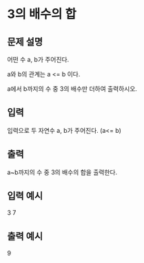 # 3의 배수의 합
## 문제 설명      
어떤 수 a, b가 주어진다.

a와 b의 관계는 a <= b 이다.

a에서 b까지의 수 중 3의 배수만 더하여 출력하시오.

## 입력
입력으로 두 자연수 a,  b가 주어진다. (a<= b)

## 출력
a~b까지의 수 중 3의 배수의 합을 출력한다.

## 입력 예시   
3 7

## 출력 예시
9